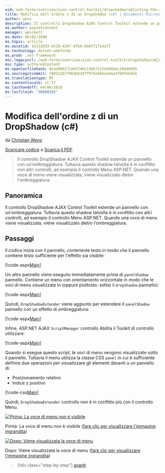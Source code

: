 ```yaml
---
uid: web-forms/overview/ajax-control-toolkit/dropshadow/adjusting-the-z-index-of-a-dropshadow-cs
title: Modifica dell'ordine z di un DropShadow (c#) | Documenti Microsoft
author: wenz
description: Il controllo DropShadow AJAX Control Toolkit estende un pannello con un'ombreggiatura. Tuttavia questo shadow talvolta è in conflitto con altri controlli, per insta...
ms.author: aspnetcontent
manager: wpickett
ms.date: 06/02/2008
ms.topic: article
ms.assetid: 14133833-e518-4347-87b9-6b6f71f14a77
ms.technology: dotnet-webforms
ms.prod: .net-framework
msc.legacyurl: /web-forms/overview/ajax-control-toolkit/dropshadow/adjusting-the-z-index-of-a-dropshadow-cs
msc.type: authoredcontent
ms.openlocfilehash: 82add8427c8e574b213b67315e69bb4c28846095
ms.sourcegitcommit: f8852267f463b62d7f975e56bea9aa3f68fbbdeb
ms.translationtype: MT
ms.contentlocale: it-IT
ms.lasthandoff: 04/06/2018
ms.locfileid: "30868282"
---
```

<a name="adjusting-the-z-index-of-a-dropshadow-c"></a>Modifica dell'ordine z di un DropShadow (c#)
====================
da [Christian Wenz](https://github.com/wenz)

[Scaricare codice](http://download.microsoft.com/download/5/1/6/51652a81-500b-4f6b-88d3-617103e7941e/DropShadow1.cs.zip) o [Scarica il PDF](http://download.microsoft.com/download/b/6/a/b6ae89ee-df69-4c87-9bfb-ad1eb2b23373/dropshadow1CS.pdf)

> Il controllo DropShadow AJAX Control Toolkit estende un pannello con un'ombreggiatura. Tuttavia questo shadow talvolta è in conflitto con altri controlli, ad esempio il controllo Menu ASP.NET. Quando una voce di menu viene visualizzata, viene visualizzato dietro l'ombreggiatura.


## <a name="overview"></a>Panoramica

Il controllo DropShadow AJAX Control Toolkit estende un pannello con un'ombreggiatura. Tuttavia questo shadow talvolta è in conflitto con altri controlli, ad esempio il controllo Menu ASP.NET. Quando una voce di menu viene visualizzata, viene visualizzato dietro l'ombreggiatura.

## <a name="steps"></a>Passaggi

Il codice inizia con il pannello, contenente testo in modo che il pannello contiene testo sufficiente per l'effetto sia visibile:

[!code-aspx[Main](adjusting-the-z-index-of-a-dropshadow-cs/samples/sample1.aspx)]

Un altro pannello viene eseguito immediatamente prima di `panelShadow` pannello. Contiene un menu con orientamento orizzontale in modo che le voci di menu visualizzate in (oppure piuttosto: sotto) il `dropShadow` pannello):

[!code-aspx[Main](adjusting-the-z-index-of-a-dropshadow-cs/samples/sample2.aspx)]

Quindi, `DropShadowExtender` viene aggiunto per estendere il `panelShadow` pannello con un effetto di ombreggiatura:

[!code-aspx[Main](adjusting-the-z-index-of-a-dropshadow-cs/samples/sample3.aspx)]

Infine, ASP.NET AJAX `ScriptManager` controllo Abilita il Toolkit di controllo utilizzare:

[!code-aspx[Main](adjusting-the-z-index-of-a-dropshadow-cs/samples/sample4.aspx)]

Quando si esegue questo script, le voci di menu vengono visualizzate sotto il pannello. Tuttavia il menu utilizza la classe CSS `panel` in cui è sufficiente definire due operazioni per visualizzare gli elementi davanti a un pannello di:

- Posizionamento relativo
- Indice z positivo

[!code-css[Main](adjusting-the-z-index-of-a-dropshadow-cs/samples/sample5.css)]

Quindi, `DropShadowExtender` controllo non è in conflitto più con il controllo Menu.


[![Prima: La voce di menu non è visibile](adjusting-the-z-index-of-a-dropshadow-cs/_static/image2.png)](adjusting-the-z-index-of-a-dropshadow-cs/_static/image1.png)

Prima: La voce di menu non è visibile ([fare clic per visualizzare l'immagine ingrandita](adjusting-the-z-index-of-a-dropshadow-cs/_static/image3.png))


[![Dopo: Viene visualizzata la voce di menu](adjusting-the-z-index-of-a-dropshadow-cs/_static/image5.png)](adjusting-the-z-index-of-a-dropshadow-cs/_static/image4.png)

Dopo: Viene visualizzata la voce di menu ([fare clic per visualizzare l'immagine ingrandita](adjusting-the-z-index-of-a-dropshadow-cs/_static/image6.png))

> [!div class="step-by-step"]
> [avanti](manipulating-dropshadow-properties-from-client-code-cs.md)
